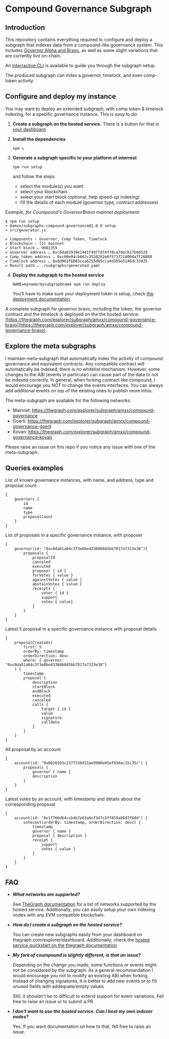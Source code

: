# Compound Governance Subgraph

## Introduction

This repository contains everything required to configure and deploy a subgraph that indexes data from a compound-like governance system. This includes [Governor Alpha and Bravo](https://github.com/compound-finance/compound-protocol/tree/master/contracts/Governance), as well as some slight variations that are currently live on-chain.

An [interractive CLI](#configure-and-deploy-my-instance) is available to guide you through the subgraph setup.

The produced subgraph can index a governor, timelock, and even comp-token activity.

## Configure and deploy my instance

You may want to deploy an extended subgraph, with comp token & timelock indexing, for a specific governance instance. This is easy to do:

1. **Create a subgraph on the hosted service.** There is a button for that in [your dashboard](https://thegraph.com/explorer/dashboard)

2. **Install the dependencies**

	`npm i`

3. **Generate a subgraph specific to your platform of interrest**

	`npm run setup`

	and follow the steps

	* select the module(s) you want
	* select your blockchain
	* select your start block (optional, help speed-up indexing)
	* fill the details of each module (governor type, contract addresses)

*Example, for Coumpound's GovernorBravo mainnet deployment:*

```
$ npm run setup
> @amxx/subgraphs-compound-governance@1.0.0 setup
> src/generator.js

✔ Components › Governor, Comp Token, Timelock
✔ Blockchain › [1] mainnet
✔ Start block … 9601359
✔ Governor address … 0xc0da02939e1441f497fd74f78ce7decb17b66529
✔ Comp token address … 0xc00e94cb662c3520282e6f5717214004a7f26888
✔ Timelock address … 0x6d903f6003cca6255d85cca4d3b5e5146dc33925
✔ Result path … ./subgraphs/generated.yaml
```

4. **Deploy the subgraph to the hosted service**

	`NAME=myname/mysubgraphname npm run deploy`

	You'll have to make sure your deployment token is setup, check [the deployment documentation](https://thegraph.com/docs/deploy-a-subgraph#create-a-graph-explorer-account).

A complete subgraph for governor bravo, including the token, the governor contract and the timelock is deployed on the the hosted service: [https://thegraph.com/explorer/subgraph/amxx/compound-governance-bravo](https://thegraph.com/explorer/subgraph/amxx/compound-governance-bravo).

## Explore the meta subgraphs

I maintain meta-subgraph that automatically index the activity of compound governance and equivalent contracts. Any compatible contract will automatically be indexed, there is no whitelist mechanism. However, some changes to the ABI (events in particular) can cause part of the data to not be indexed correctly. In general, when forking contract like compound, I would encourage you NOT to change the events interfaces. You can always add additional events on top of the existing ones to publish more infos.

The meta-subgraph are available for the following networks:

- Mainnet: https://thegraph.com/explorer/subgraph/amxx/compound-governance
- Goerli: https://thegraph.com/explorer/subgraph/amxx/compound-governance-goerli
- Kovan: https://thegraph.com/explorer/subgraph/amxx/compound-governance-kovan

Please raise an issue on this repo if you notice any issue with one of the meta-subgraph.

## Queries examples

List of known governance instances, with name, and address, type and proposal count
```
{
	governors {
		id
		name
		type
		proposalCount
	}
}
```

List of proposals in a specific governance instance, with proposer
```
{
	governor(id: "0xc0da01a04c3f3e0be433606045bb7017a7323e38"){
		proposals {
			proposalId
			canceled
			executed
			proposer { id }
			forVotes { value }
			againstVotes { value }
			abstainVotes { value }
			receipts {
				voter { id }
				support
				votes { value}
			}
		}
	}
}
```

Latest 5 proposal in a specific governance instance with proposal details
```
{
	proposalCreateds(
		first: 5
		orderBy: timestamp
		orderDirection: desc
		where: { governor: "0xc0da01a04c3f3e0be433606045bb7017a7323e38"}
	) {
		timestamp
		proposal {
			description
			startBlock
			endBlock
			executed
			canceled
			calls {
				target { id }
				value
				signature
				calldata
			}
		}
	}
}
```

All proposal by an account
```
{
	account(id: "0x6626593c237f530d15ae9980a95ef938ac15c35c") {
		proposals {
			governor { name }
			description
		}
	}
}
```

Latest votes by an account, with timestamp and details about the corresponding proposal
```
{
	account(id: "0x1f766d64ccb4b7e63a6cf347c5ff859a8697f6dd") {
		votecast(orderBy: timestamp, orderDirection: desc) {
			timestamp
			governor { name }
			proposal { description }
			receipt {
				support
				votes { value }
			}
		}
	}
}
```

## FAQ

- ***What networks are supported?***

	See [TheGraph documentation](https://thegraph.com/docs/define-a-subgraph#from-an-existing-contract) for a list of networks supported by the hosted service. Additionally, you can easily setup your own indexing nodes with any EVM compatible blockchain.


- ***How do I create a subgraph on the hosted service?***

	You can create new subgraphs easily from your dashboard on thegraph.com/explorer/dashboard. Additionally, check the [hosted service quickstart on the thegraph documentation](https://thegraph.com/docs/quick-start#hosted-service).

- ***My fork of coumpound is slightly different, is that an issue?***

	Depending on the change you made, some functions or events might not be considered by the subgraph. As a general recommandation I would encourage you not to modify an existing ABI when forking. Instead of changing signatures, it is better to add new events or to fill unused fields with addequate/empty values

	Still, it shouldn't be to difficult to extend support for event variations. Fell free to raise an issue or to submit a PR.


- ***I don't want to use the hosted service. Can I host my own indexer nodes?***

	Yes. If you want documentation on how to that, fell free to raise an issue.
